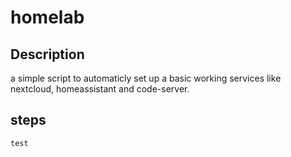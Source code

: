 # homelab
## Description
a simple script to automaticly set up a basic working services like nextcloud, homeassistant and code-server.
## steps
`test`
